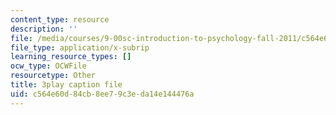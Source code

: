 ```yaml
---
content_type: resource
description: ''
file: /media/courses/9-00sc-introduction-to-psychology-fall-2011/c564e60d84cb8ee79c3eda14e144476a_-cK1og4ElKE.srt
file_type: application/x-subrip
learning_resource_types: []
ocw_type: OCWFile
resourcetype: Other
title: 3play caption file
uid: c564e60d-84cb-8ee7-9c3e-da14e144476a
---
```

